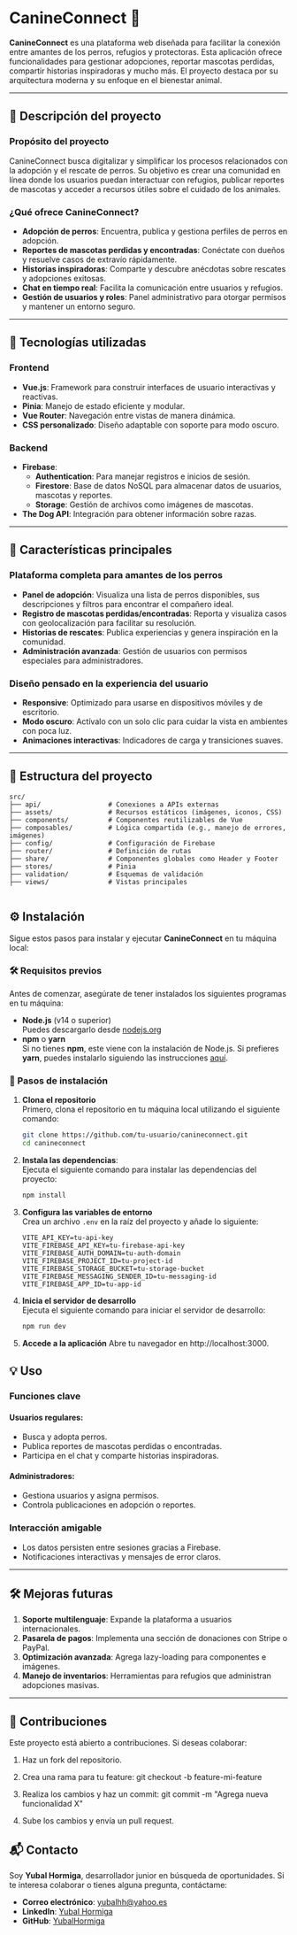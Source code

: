 # CanineConnect 🐶

**CanineConnect** es una plataforma web diseñada para facilitar la conexión entre amantes de los perros, refugios y protectoras. Esta aplicación ofrece funcionalidades para gestionar adopciones, reportar mascotas perdidas, compartir historias inspiradoras y mucho más. El proyecto destaca por su arquitectura moderna y su enfoque en el bienestar animal.

---

## 📝 Descripción del proyecto

### **Propósito del proyecto**
CanineConnect busca digitalizar y simplificar los procesos relacionados con la adopción y el rescate de perros. Su objetivo es crear una comunidad en línea donde los usuarios puedan interactuar con refugios, publicar reportes de mascotas y acceder a recursos útiles sobre el cuidado de los animales.

### **¿Qué ofrece CanineConnect?**
- **Adopción de perros**: Encuentra, publica y gestiona perfiles de perros en adopción.
- **Reportes de mascotas perdidas y encontradas**: Conéctate con dueños y resuelve casos de extravío rápidamente.
- **Historias inspiradoras**: Comparte y descubre anécdotas sobre rescates y adopciones exitosas.
- **Chat en tiempo real**: Facilita la comunicación entre usuarios y refugios.
- **Gestión de usuarios y roles**: Panel administrativo para otorgar permisos y mantener un entorno seguro.

---

## 🚀 Tecnologías utilizadas

### **Frontend**
- **Vue.js**: Framework para construir interfaces de usuario interactivas y reactivas.
- **Pinia**: Manejo de estado eficiente y modular.
- **Vue Router**: Navegación entre vistas de manera dinámica.
- **CSS personalizado**: Diseño adaptable con soporte para modo oscuro.

### **Backend**
- **Firebase**: 
  - **Authentication**: Para manejar registros e inicios de sesión.
  - **Firestore**: Base de datos NoSQL para almacenar datos de usuarios, mascotas y reportes.
  - **Storage**: Gestión de archivos como imágenes de mascotas.
- **The Dog API**: Integración para obtener información sobre razas.

---

## 🌟 Características principales

### **Plataforma completa para amantes de los perros**
- **Panel de adopción**: Visualiza una lista de perros disponibles, sus descripciones y filtros para encontrar el compañero ideal.
- **Registro de mascotas perdidas/encontradas**: Reporta y visualiza casos con geolocalización para facilitar su resolución.
- **Historias de rescates**: Publica experiencias y genera inspiración en la comunidad.
- **Administración avanzada**: Gestión de usuarios con permisos especiales para administradores.

### **Diseño pensado en la experiencia del usuario**
- **Responsive**: Optimizado para usarse en dispositivos móviles y de escritorio.
- **Modo oscuro**: Actívalo con un solo clic para cuidar la vista en ambientes con poca luz.
- **Animaciones interactivas**: Indicadores de carga y transiciones suaves.

---

## 📂 Estructura del proyecto

```plaintext
src/
├── api/                 # Conexiones a APIs externas
├── assets/              # Recursos estáticos (imágenes, iconos, CSS)
├── components/          # Componentes reutilizables de Vue
├── composables/         # Lógica compartida (e.g., manejo de errores, imágenes)
├── config/              # Configuración de Firebase
├── router/              # Definición de rutas
├── share/               # Componentes globales como Header y Footer
├── stores/              # Pinia
├── validation/          # Esquemas de validación
├── views/               # Vistas principales


```

## ⚙️ Instalación

Sigue estos pasos para instalar y ejecutar **CanineConnect** en tu máquina local:

### 🛠️ Requisitos previos
Antes de comenzar, asegúrate de tener instalados los siguientes programas en tu máquina:

- **Node.js** (v14 o superior)  
  Puedes descargarlo desde [nodejs.org](https://nodejs.org/)
- **npm** o **yarn**  
  Si no tienes **npm**, este viene con la instalación de Node.js. Si prefieres **yarn**, puedes instalarlo siguiendo las instrucciones [aquí](https://yarnpkg.com/getting-started/install).

### 📝 Pasos de instalación

1. **Clona el repositorio**  
   Primero, clona el repositorio en tu máquina local utilizando el siguiente comando:
   ```bash
   git clone https://github.com/tu-usuario/canineconnect.git
   cd canineconnect
2. **Instala las dependencias**:  
   Ejecuta el siguiente comando para instalar las dependencias del proyecto:
   ```bash
   npm install
3. **Configura las variables de entorno**  
   Crea un archivo `.env` en la raíz del proyecto y añade lo siguiente:
   ```env
   VITE_API_KEY=tu-api-key
   VITE_FIREBASE_API_KEY=tu-firebase-api-key
   VITE_FIREBASE_AUTH_DOMAIN=tu-auth-domain
   VITE_FIREBASE_PROJECT_ID=tu-project-id
   VITE_FIREBASE_STORAGE_BUCKET=tu-storage-bucket
   VITE_FIREBASE_MESSAGING_SENDER_ID=tu-messaging-id
   VITE_FIREBASE_APP_ID=tu-app-id
4. **Inicia el servidor de desarrollo**  
   Ejecuta el siguiente comando para iniciar el servidor de desarrollo:
   ```bash
   npm run dev
5. **Accede a la aplicación**
    Abre tu navegador en http://localhost:3000.

## 💡 Uso

### Funciones clave

#### Usuarios regulares:
- Busca y adopta perros.
- Publica reportes de mascotas perdidas o encontradas.
- Participa en el chat y comparte historias inspiradoras.

#### Administradores:
- Gestiona usuarios y asigna permisos.
- Controla publicaciones en adopción o reportes.

### Interacción amigable
- Los datos persisten entre sesiones gracias a Firebase.
- Notificaciones interactivas y mensajes de error claros.

---

## 🛠️ Mejoras futuras

1. **Soporte multilenguaje**: Expande la plataforma a usuarios internacionales.
2. **Pasarela de pagos**: Implementa una sección de donaciones con Stripe o PayPal.
3. **Optimización avanzada**: Agrega lazy-loading para componentes e imágenes.
4. **Manejo de inventarios**: Herramientas para refugios que administran adopciones masivas.

---

## 🤝 Contribuciones

Este proyecto está abierto a contribuciones. Si deseas colaborar:

1. Haz un fork del repositorio.
2. Crea una rama para tu feature:
   git checkout -b feature-mi-feature

3. Realiza los cambios y haz un commit:
    git commit -m "Agrega nueva funcionalidad X"
4. Sube los cambios y envía un pull request.
## 📬 Contacto

Soy **Yubal Hormiga**, desarrollador junior en búsqueda de oportunidades. Si te interesa colaborar o tienes alguna pregunta, contáctame:

- **Correo electrónico**: yubalhh@yahoo.es
- **LinkedIn**: [Yubal Hormiga](https://www.linkedin.com/in/yubal-hormiga/)
- **GitHub**: [YubalHormiga](https://github.com/YubalHormiga)




